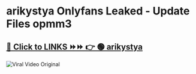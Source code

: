 
 # arikystya Onlyfans Leaked - Update Files opmm3

## <h2><a href="https://clipsfans.com/arikystya&ref=git">🔗 Click to LINKS ⏩⏩ 👉 🟢 arikystya </a></h2>

<a href="https://clipsfans.com/arikystya&ref=git" rel="nofollow" data-target="animated-image.originalLink"><img src="https://i.ibb.co.com/xMMVF88/686577567.gif" alt="Viral Video Original" style="max-width: 100%; display: inline-block;" data-target="animated-image.originalImage"></a>

